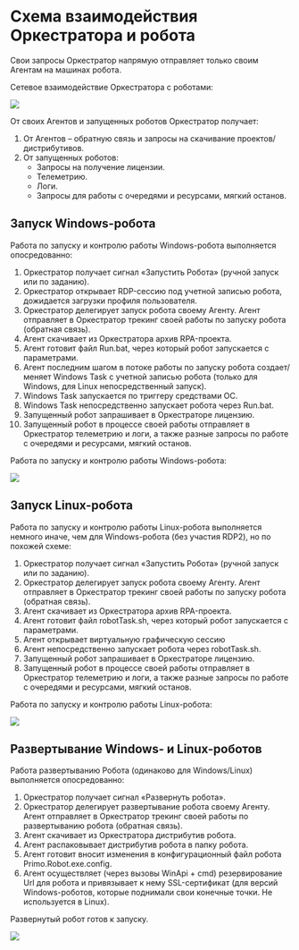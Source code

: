 # Схема взаимодействия Оркестратора и робота

Свои запросы Оркестратор напрямую отправляет только своим Агентам на машинах робота.

Сетевое взаимодействие Оркестратора с роботами:

![](../../../orchestrator-new/resources/deploy/orch-robot-interaction1.PNG)

От своих Агентов и запущенных роботов Оркестратор получает:
1.	От Агентов – обратную связь и запросы на скачивание проектов/дистрибутивов.
2.	От запущенных роботов:
    * Запросы на получение лицензии.
    * Телеметрию.
    * Логи.
    * Запросы для работы с очередями и ресурсами, мягкий останов.

## Запуск Windows-робота

Работа по запуску и контролю работы Windows-робота выполняется опосредованно: 
1.	Оркестратор получает сигнал «Запустить Робота» (ручной запуск или по заданию).
2.	Оркестратор открывает RDP-сессию под учетной записью робота, дожидается загрузки профиля пользователя.
3.	Оркестратор делегирует запуск робота своему Агенту. Агент отправляет в Оркестратор трекинг своей работы по запуску робота (обратная связь).
4.	Агент скачивает из Оркестратора архив RPA-проекта.
5.	Агент готовит файл Run.bat, через который робот запускается с параметрами.
6.	Агент последним шагом в потоке работы по запуску робота создает/меняет Windows Task с учетной записью робота (только для Windows, для Linux непосредственный запуск).
7.	Windows Task запускается по триггеру средствами ОС.
8.	Windows Task непосредственно запускает робота через Run.bat.
9.	Запущенный робот запрашивает в Оркестраторе лицензию.
10.	Запущенный робот в процессе своей работы отправляет в Оркестратор телеметрию и логи, а также разные запросы по работе с очередями и ресурсами, мягкий останов.

Работа по запуску и контролю работы Windows-робота:

![](../../../orchestrator-new/resources/deploy/orch-robot-interaction2.PNG)

## Запуск Linux-робота

Работа по запуску и контролю работы Linux-робота выполняется немного иначе, чем для Windows-робота (без участия RDP2), но по похожей схеме: 
1.	Оркестратор получает сигнал «Запустить Робота» (ручной запуск или по заданию).
2.	Оркестратор делегирует запуск робота своему Агенту. Агент отправляет в Оркестратор трекинг своей работы по запуску робота (обратная связь).
3.	Агент скачивает из Оркестратора архив RPA-проекта.
4.	Агент готовит файл robotTask.sh, через который робот запускается с параметрами.
5.	Агент открывает виртуальную графическую сессию
6.	Агент непосредственно запускает робота через robotTask.sh.
7.	Запущенный робот запрашивает в Оркестраторе лицензию.
8.	Запущенный робот в процессе своей работы отправляет в Оркестратор телеметрию и логи, а также разные запросы по работе с очередями и ресурсами, мягкий останов.

Работа по запуску и контролю работы Linux-робота:

![](../../../orchestrator-new/resources/deploy/orch-robot-interaction3.PNG)

## Развертывание Windows- и Linux-роботов

Работа развертыванию Робота (одинаково для Windows/Linux) выполняется опосредованно: 
1.	Оркестратор получает сигнал «Развернуть робота».
2.	Оркестратор делегирует развертывание робота своему Агенту. Агент отправляет в Оркестратор трекинг своей работы по развертыванию робота (обратная связь).
3.	Агент скачивает из Оркестратора дистрибутив робота.
4.	Агент распаковывает дистрибутив робота в папку робота.
5.	Агент готовит вносит изменения в конфигурационный файл робота Primo.Robot.exe.config.
6.	Агент осуществляет (через вызовы WinApi + cmd) резервирование Url для робота и привязывает к нему SSL-сертификат (для версий Windows-роботов, которые поднимали свои конечные точки. Не используется в Linux).

Развернутый робот готов к запуску.

![](../../../orchestrator-new/resources/deploy/orch-robot-interaction4.PNG)
